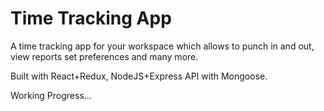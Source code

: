 # Time Tracking App
A time tracking app for your workspace which allows to punch in and out, view reports set preferences and many more. 

Built with React+Redux, NodeJS+Express API with Mongoose. 

Working Progress...
